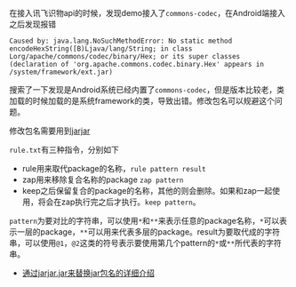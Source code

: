 在接入讯飞识物api的时候，发现demo接入了``commons-codec``，在Android端接入之后发现报错

```
Caused by: java.lang.NoSuchMethodError: No static method encodeHexString([B)Ljava/lang/String; in class Lorg/apache/commons/codec/binary/Hex; or its super classes (declaration of 'org.apache.commons.codec.binary.Hex' appears in /system/framework/ext.jar)
```

搜索了一下发现是Android系统已经内置了``commons-codec``，但是版本比较老，类加载的时候加载的是系统framework的类，导致出错。修改包名可以规避这个问题。

修改包名需要用到[jarjar](https://code.google.com/archive/p/jarjar/downloads)

``rule.txt``有三种指令，分别如下

+ rule用来取代package的名称，``rule pattern result``
+ zap用来移除复合名称的package ``zap pattern``
+ keep之后保留复合的package的名称，其他的则会删除。如果和zap一起使用，将会在zap执行完之后才执行。``keep pattern``。

``pattern``为要对比的字符串，可以使用``*``和``**``来表示任意的package名称，``*``可以表示一层的package，``**``可以用来代表多层的package。result为要取代成的字符串，可以使用``@1``，``@2``这类的符号表示要使用第几个pattern的``*``或``**``所代表的字符串。


+ [通过jarjar.jar来替换jar包名的详细介绍](https://www.cnblogs.com/yejiurui/p/4283505.html)